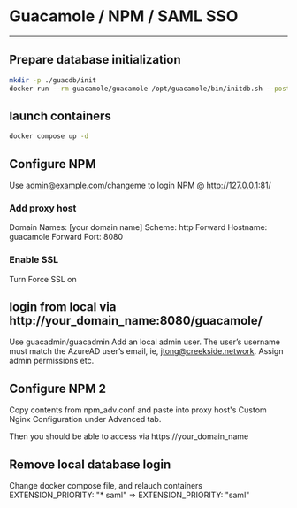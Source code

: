 # Guacamole / NPM / SAML SSO

---

## Prepare database initialization

```bash
mkdir -p ./guacdb/init
docker run --rm guacamole/guacamole /opt/guacamole/bin/initdb.sh --postgresql > ./guacdb/init/initdb.sql
```

## launch containers
```bash
docker compose up -d
```

## Configure NPM
Use admin@example.com/changeme to login NPM @ http://127.0.0.1:81/

### Add proxy host
Domain Names: [your domain name]
Scheme: http
Forward Hostname: guacamole
Forward Port: 8080

### Enable SSL

Turn Force SSL on

## login from local via http://your_domain_name:8080/guacamole/

Use guacadmin/guacadmin
Add an local admin user. The user’s username must match the AzureAD user’s email, ie, jtong@creekside.network. Assign admin permissions etc.

## Configure NPM 2

Copy contents from npm_adv.conf and paste into proxy host's Custom Nginx Configuration under Advanced tab.

Then you should be able to access via https://your_domain_name

## Remove local database login

Change docker compose file, and relauch containers
   EXTENSION_PRIORITY: "* saml" => EXTENSION_PRIORITY: "saml"

